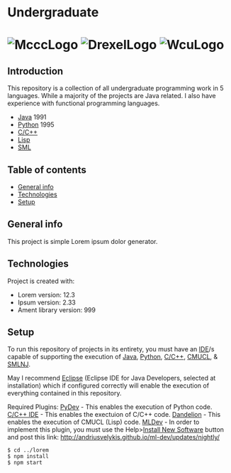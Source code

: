 # Undergraduate
# ![McccLogo](https://github.com/Spades86/Undergraduate/blob/master/images/McccLogo.png) ![DrexelLogo](https://github.com/Spades86/Undergraduate/blob/master/images/DrexelLogo.png) ![WcuLogo](https://github.com/Spades86/Undergraduate/blob/master/images/WcuLogo1.png)
## Introduction
This repository is a collection of all undergraduate programming work in 5 languages. While a majority of the projects are Java related. I also have experience with functional programming languages.
* [Java](https://github.com/Spades86/Undergraduate/tree/master/Java) 1991
* [Python](https://github.com/Spades86/Undergraduate/tree/master/Python) 1995
* [C/C++](https://github.com/Spades86/Undergraduate/tree/master/C)
* [Lisp](https://github.com/Spades86/Undergraduate/tree/master/LISP)
* [SML](https://github.com/Spades86/Undergraduate/tree/master/SML)

## Table of contents
* [General info](#general-info)
* [Technologies](#technologies)
* [Setup](#setup)

## General info
This project is simple Lorem ipsum dolor generator.

## Technologies
Project is created with:
* Lorem version: 12.3
* Ipsum version: 2.33
* Ament library version: 999
	
## Setup
To run this repository of projects in its entirety, you must have an [IDE](https://en.wikipedia.org/wiki/Integrated_development_environment)/s capable of supporting the execution of [Java](https://www.oracle.com/technetwork/java/javase/overview/index.html), [Python](https://www.python.org/), [C/C++](http://www.mingw.org/), [CMUCL](https://www.cons.org/cmucl/), & [SMLNJ](https://www.smlnj.org/).

May I recommend [Eclipse](https://www.eclipse.org/) (Eclipse IDE for Java Developers, selected at installation) which if configured correctly will enable the execution of everything contained in this repository.

Required Plugins:
[PyDev](https://marketplace.eclipse.org/content/pydev-python-ide-eclipse) - This enables the execution of Python code.
[C/C++ IDE](https://marketplace.eclipse.org/content/complete-eclipse-cc-ide) - This enables the exectuion of C/C++ code.
[Dandelion](https://marketplace.eclipse.org/content/dandelion) - This enables the execution of CMUCL (Lisp) code.
[MLDev](https://github.com/andriusvelykis/ml-dev) - In order to implement this plugin, you must use the Help>[Install New Software](https://stackoverflow.com/questions/31553376/eclipse-how-to-install-a-plugin-manually) button and post this link: http://andriusvelykis.github.io/ml-dev/updates/nightly/ 


```
$ cd ../lorem
$ npm install
$ npm start
```
